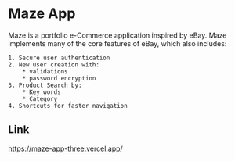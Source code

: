 # Maze App

Maze is a portfolio e-Commerce application inspired by eBay. Maze implements many of the core features of eBay, which also includes:

    1. Secure user authentication
    2. New user creation with:
        * validations
        * password encryption
    3. Product Search by:
        * Key words
        * Category
    4. Shortcuts for faster navigation

## Link
https://maze-app-three.vercel.app/
